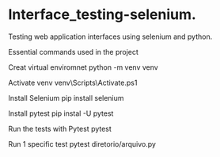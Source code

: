 # Interface_testing-selenium.
Testing web application interfaces using selenium and python.


Essential commands used in the project

Creat virtual enviromnet
python -m venv venv

Activate venv 
venv\Scripts\Activate.ps1

Install Selenium
pip install selenium

Install pytest
pip instal  -U pytest

Run the tests with Pytest
pytest

Run 1 specific test
pytest diretorio/arquivo.py
